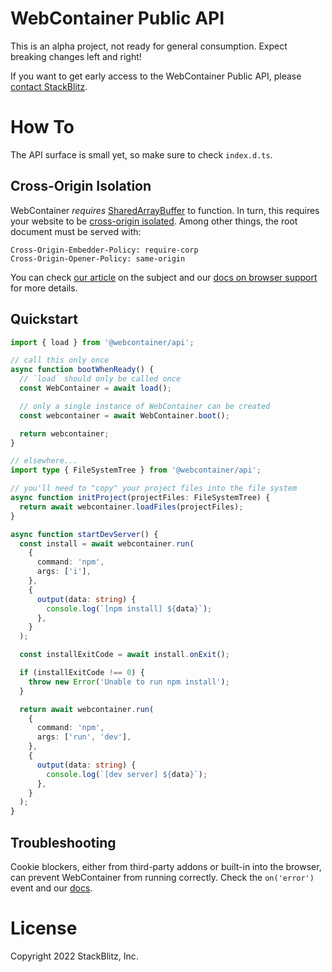 # WebContainer Public API

This is an alpha project, not ready for general consumption. Expect breaking changes left and right!

If you want to get early access to the WebContainer Public API, please [contact StackBlitz](https://forms.gle/3bKrNyU1B2zSETk17).

# How To

The API surface is small yet, so make sure to check `index.d.ts`.

## Cross-Origin Isolation
WebContainer _requires_ [SharedArrayBuffer](https://developer.mozilla.org/en-US/docs/Web/JavaScript/Reference/Global_Objects/SharedArrayBuffer) to function. In turn, this requires your website to be [cross-origin isolated](https://developer.mozilla.org/en-US/docs/Web/JavaScript/Reference/Global_Objects/SharedArrayBuffer#security_requirements). Among other things, the root document must be served with:

```
Cross-Origin-Embedder-Policy: require-corp
Cross-Origin-Opener-Policy: same-origin
```

You can check [our article](https://blog.stackblitz.com/posts/cross-browser-with-coop-coep/) on the subject and our [docs on browser support](https://developer.stackblitz.com/docs/platform/browser-support) for more details.

## Quickstart

```typescript
import { load } from '@webcontainer/api';

// call this only once
async function bootWhenReady() {
  // `load` should only be called once
  const WebContainer = await load();

  // only a single instance of WebContainer can be created
  const webcontainer = await WebContainer.boot();

  return webcontainer;
}

// elsewhere...
import type { FileSystemTree } from '@webcontainer/api';

// you'll need to "copy" your project files into the file system
async function initProject(projectFiles: FileSystemTree) {
  return await webcontainer.loadFiles(projectFiles);
}

async function startDevServer() {
  const install = await webcontainer.run(
    {
      command: 'npm',
      args: ['i'],
    },
    {
      output(data: string) {
        console.log(`[npm install] ${data}`);
      },
    }
  );

  const installExitCode = await install.onExit();

  if (installExitCode !== 0) {
    throw new Error('Unable to run npm install');
  }

  return await webcontainer.run(
    {
      command: 'npm',
      args: ['run', 'dev'],
    },
    {
      output(data: string) {
        console.log(`[dev server] ${data}`);
      },
    }
  );
}
```

## Troubleshooting

Cookie blockers, either from third-party addons or built-in into the browser, can prevent WebContainer from running correctly. Check the `on('error')` event and our [docs](https://developer.stackblitz.com/docs/platform/third-party-blocker).

# License

Copyright 2022 StackBlitz, Inc.
